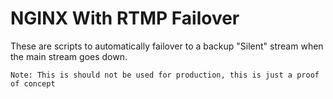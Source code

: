 # NGINX With RTMP Failover
These are scripts to automatically failover to a backup "Silent" stream when the main stream goes down.

`Note: This is should not be used for production, this is just a proof of concept`
